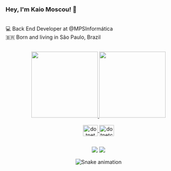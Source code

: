 ### Hey, I'm Kaio Moscou! 👋
<br>
💻 Back End Developer at @MPSInformática <br>
🇧🇷 Born and living in São Paulo, Brazil <br>

##

<div align="center">
 <a href="https://github.com/kaioba10">
  <img height="180em" src="https://github-readme-stats.vercel.app/api?username=kaioba10&show_icons=true&theme=midnight-purple&include_all_commits=true&count_private=true"/>
 <img height="180em" src="https://github-readme-stats.vercel.app/api/top-langs/?username=kaioba10&layout=compact&langs_count=7&theme=midnight-purple"/>
</div>
 <div align="center" style="display: inline_block"><br>
  
  <img align="center" alt="dotnet" height="30" width="40" src="https://cdn.jsdelivr.net/gh/devicons/devicon/icons/dot-net/dot-net-plain-wordmark.svg" /> 
  <img align="center" alt="dotnetcore" height="30" width="40" src="https://cdn.jsdelivr.net/gh/devicons/devicon/icons/dotnetcore/dotnetcore-original.svg">
 
</div>
 
##
 
<div align="center"> 
 <a href = "mailto:kaio.chalup@gmail.com"><img src="https://img.shields.io/badge/Gmail-D14836?style=for-the-badge&logo=gmail&logoColor=white" target="_blank"></a>
 <a href="https://www.linkedin.com/in/kaiomoscou/" target="_blank"><img src="https://img.shields.io/badge/-LinkedIn-%230077B5?style=for-the-badge&logo=linkedin&logoColor=white" target="_blank"></a>
  
  ![Snake animation](https://github.com/kaioba10/kaioba10/blob/output/github-contribution-grid-snake.svg)  
</div>
